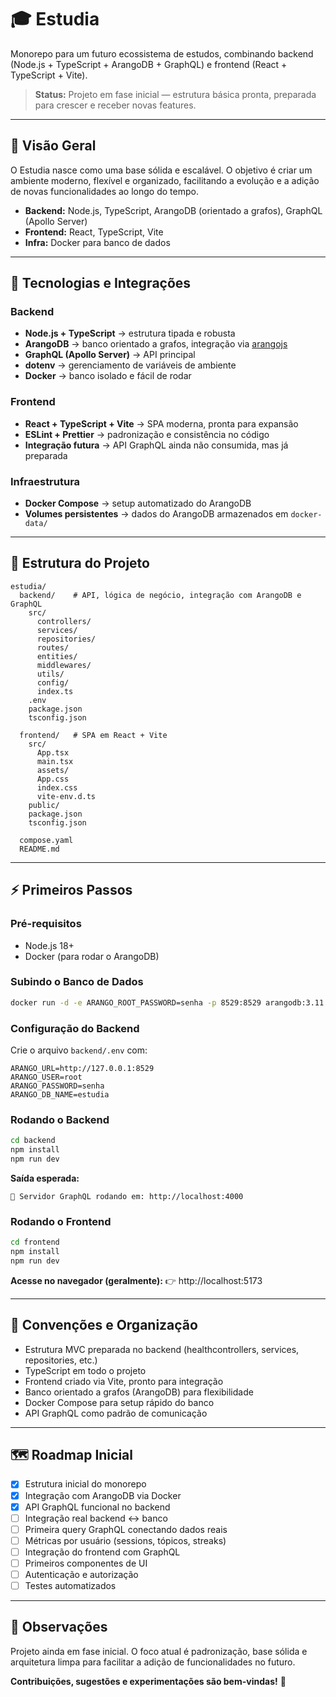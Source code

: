 # 🎓 Estudia

Monorepo para um futuro ecossistema de estudos, combinando backend (Node.js + TypeScript + ArangoDB + GraphQL) e frontend (React + TypeScript + Vite).

> **Status:** Projeto em fase inicial — estrutura básica pronta, preparada para crescer e receber novas features.

---

## 🚀 Visão Geral

O Estudia nasce como uma base sólida e escalável. O objetivo é criar um ambiente moderno, flexível e organizado, facilitando a evolução e a adição de novas funcionalidades ao longo do tempo.

- **Backend:** Node.js, TypeScript, ArangoDB (orientado a grafos), GraphQL (Apollo Server)
- **Frontend:** React, TypeScript, Vite
- **Infra:** Docker para banco de dados

---

## 🔧 Tecnologias e Integrações

### Backend

- **Node.js + TypeScript** → estrutura tipada e robusta
- **ArangoDB** → banco orientado a grafos, integração via [arangojs](https://github.com/arangodb/arangojs)
- **GraphQL (Apollo Server)** → API principal
- **dotenv** → gerenciamento de variáveis de ambiente
- **Docker** → banco isolado e fácil de rodar

### Frontend

- **React + TypeScript + Vite** → SPA moderna, pronta para expansão
- **ESLint + Prettier** → padronização e consistência no código
- **Integração futura** → API GraphQL ainda não consumida, mas já preparada

### Infraestrutura

- **Docker Compose** → setup automatizado do ArangoDB
- **Volumes persistentes** → dados do ArangoDB armazenados em `docker-data/`

---

## 📂 Estrutura do Projeto

```
estudia/
  backend/    # API, lógica de negócio, integração com ArangoDB e GraphQL
    src/
      controllers/
      services/
      repositories/
      routes/
      entities/
      middlewares/
      utils/
      config/
      index.ts
    .env
    package.json
    tsconfig.json

  frontend/   # SPA em React + Vite
    src/
      App.tsx
      main.tsx
      assets/
      App.css
      index.css
      vite-env.d.ts
    public/
    package.json
    tsconfig.json

  compose.yaml
  README.md
```

---

## ⚡ Primeiros Passos

### Pré-requisitos

- Node.js 18+
- Docker (para rodar o ArangoDB)

### Subindo o Banco de Dados

```sh
docker run -d -e ARANGO_ROOT_PASSWORD=senha -p 8529:8529 arangodb:3.11
```

### Configuração do Backend

Crie o arquivo `backend/.env` com:

```env
ARANGO_URL=http://127.0.0.1:8529
ARANGO_USER=root
ARANGO_PASSWORD=senha
ARANGO_DB_NAME=estudia
```

### Rodando o Backend

```sh
cd backend
npm install
npm run dev
```

**Saída esperada:**

```
🚀 Servidor GraphQL rodando em: http://localhost:4000
```

### Rodando o Frontend

```sh
cd frontend
npm install
npm run dev
```

**Acesse no navegador (geralmente):**
👉 http://localhost:5173

---

## 📐 Convenções e Organização

- Estrutura MVC preparada no backend (healthcontrollers, services, repositories, etc.)
- TypeScript em todo o projeto
- Frontend criado via Vite, pronto para integração
- Banco orientado a grafos (ArangoDB) para flexibilidade
- Docker Compose para setup rápido do banco
- API GraphQL como padrão de comunicação

---

## 🗺️ Roadmap Inicial

- [x] Estrutura inicial do monorepo
- [x] Integração com ArangoDB via Docker
- [x] API GraphQL funcional no backend
- [ ] Integração real backend ↔ banco
- [ ] Primeira query GraphQL conectando dados reais
- [ ] Métricas por usuário (sessions, tópicos, streaks)
- [ ] Integração do frontend com GraphQL
- [ ] Primeiros componentes de UI
- [ ] Autenticação e autorização
- [ ] Testes automatizados

---

## 📌 Observações

Projeto ainda em fase inicial. O foco atual é padronização, base sólida e arquitetura limpa para facilitar a adição de funcionalidades no futuro.

**Contribuições, sugestões e experimentações são bem-vindas!** 🎉

